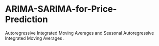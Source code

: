 # ARIMA-SARIMA-for-Price-Prediction
Autoregressive Integrated Moving Averages and Seasonal Autoregressive Integrated Moving Averages . 
